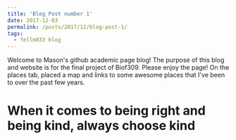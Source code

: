 ```yaml
---
title: 'Blog Post number 1'
date: 2017-12-03
permalink: /posts/2017/12/blog-post-1/
tags:
  - fellm033 blog
---
```


Welcome to Mason's github academic page blog! The purpose of this blog and website is for the final project of Biof309. Please enjoy the page! On the places tab, placed a map and links to some awesome places that I've been to over the past few years. 

# When it comes to being right and being kind, always choose kind #
